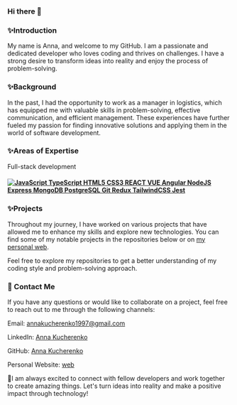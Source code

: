 ### Hi there 👋

<!--
**AnnaKucherenko1/AnnaKucherenko1** is a ✨ _special_ ✨ repository because its `README.md` (this file) appears on your GitHub profile.

Here are some ideas to get you started:

- 🔭 I’m currently working on ...
- 🌱 I’m currently learning ...
- 👯 I’m looking to collaborate on ...
- 🤔 I’m looking for help with ...
- 💬 Ask me about ...
- 📫 How to reach me: ...
- 😄 Pronouns: ...
- ⚡ Fun fact: ...
-->
### ✨Introduction
My name is Anna, and welcome to my GitHub. I am a passionate and dedicated developer who loves coding and thrives on challenges. I have a strong desire to transform ideas into reality and enjoy the process of problem-solving.

### ✨Background
In the past, I had the opportunity to work as a manager in logistics, which has equipped me with valuable skills in problem-solving, effective communication, and efficient management. These experiences have further fueled my passion for finding innovative solutions and applying them in the world of software development.

### ✨Areas of Expertise
Full-stack development
#### [![JavaScript TypeScript HTML5 CSS3 REACT VUE Angular NodeJS Express MongoDB PostgreSQL Git Redux TailwindCSS Jest](https://skills.thijs.gg/icons?i=js,ts,html,css,react,vue,angular,nodejs,expressjs,mongodb,postgres,git,redux,tailwind,jest)](https://skills.thijs.gg)

### ✨Projects

Throughout my journey, I have worked on various projects that have allowed me to enhance my skills and explore new technologies. You can find some of my notable projects in the repositories below or on [my personal web](https://annakucherenko.netlify.app/).

Feel free to explore my repositories to get a better understanding of my coding style and problem-solving approach.

### 📧 Contact Me
If you have any questions or would like to collaborate on a project, feel free to reach out to me through the following channels:

Email: annakucherenko1997@gmail.com

LinkedIn: [Anna Kucherenko](https://github.com/https://www.linkedin.com/in/anna-kucherenko1/)

GitHub: [Anna Kucherenko](https://github.com/AnnaKucherenko1)

Personal Website: [web](https://annakucherenko.netlify.app/)

🤝I am always excited to connect with fellow developers and work together to create amazing things. Let's turn ideas into reality and make a positive impact through technology!
